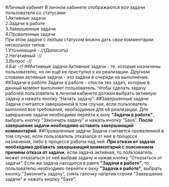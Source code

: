 #Личный кабинет
В личном кабинете отображаются все задачи пользователя со статусами:  
1.Активные задачи  
2.Задачи в работе  
3.Завершенные задачи  
4.Проваленные задачи    
При этом задаче с любым статусом можно дать свои комментарии нескольких типов:  
1.Уточняющий - //(Дописать)  
2.Негативный -//  
3.Вопрос -//  
4.Баг -// 
##Активные задачи
Активные задачи - те, которые назначены пользователю, но он ещё не приступил к их реализации. Другими словами активные задачи - это задачи в очереди на выполнение.  
##Задачи в работе
Задачи в работе - список тех задач, которые в данный момент выполняет пользователь. Чтобы сделать задачу рабочей пользователь в личном кабинете должен выбрать активную задачу и нажать кнопку “Начать задачу”. 
##Завершенные задачи
Задача считается завершенной в том случае, если пользователь выполнил все требования, необходимые для её реализации. Для завершения задачи необходимо перейти к окну **"Задачи в работе"**, выбрать кнопку "Закончить задачу" и нажать кнопку "Save". **После завершения задачи необходимо оставить завершающий комментарий.**
##Проваленные задачи 
Задача считается проваленной в том случае, если пользователь отказался от нее в процессе назначения, либо в процессе работы над ней. **При отказе от задачи необходимо добавить завершающий комментарий с пояснением причины отказа от задачи.** если задача активная, то пользователь может отказаться от неё выбрав задачу и нажав кнопку “Отказаться от задачи”. Если же задача находится в ранге **"Задачи в работе"**, то пользователю необходимо перейти к окну **"Задачи в работе"**, выбрать кнопку "Закончить задачу", снять галочку напртив строки "Завершение задачи" и нажать кнопку "Save". 



